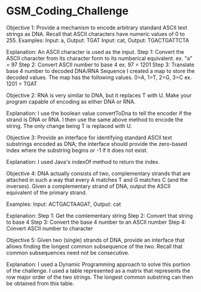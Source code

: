 # GSM_Coding_Challenge
 
Objective 1:
  Provide a mechanism to encode arbitrary standard ASCII text strings
  as DNA. Recall that ASCII characters have numeric values of 0 to 255.
  Examples:
    Input: a, Output: TGAT
    Input: cat, Output: TGACTGATTCTA
    
  Explanation:
    An ASCII character is used as the input. 
    Step 1: Convert the ASCII character from its character form to its numberical equivalent.
      ex. "a" = 97
    Step 2: Convert ASCII number to base 4
      ex. 97 = 1201 
    Step 3: Translate base 4 number to decoded DNA/RNA Sequence
      I created a map to store the decoded values. The map has the following values.
      0=A, 1=T, 2=G, 3=C
      ex. 1201 = TGAT
      
Objective 2: 
  RNA is very similar to DNA, but it replaces T with U. Make your
  program capable of encoding as either DNA or RNA.

  Explanation:
    I use the boolean value convertToDna to tell the encoder if the strand is DNA or RNA.
    I then use the same above method to encode the string. The only change being T is replaced with U.
  
Objective 3: 
  Provide an interface for identifying standard ASCII text substrings
  encoded as DNA; the interface should provide the zero-based index where the
  substring begins or -1 if it does not exist.
  
   Explanation:
    I used Java's indexOf method to return the index. 
  
Objective 4: 
  DNA actually consists of two, complementary strands that are
  attached in such a way that every A matches T and G matches C (and the
  inverses). Given a complementary strand of DNA, output the ASCII equivalent of
  the primary strand.

  Examples:
    Input: ACTGACTAAGAT, Output: cat

  Explanation:
    Step 1: Get the comlementary string
    Step 2: Convert that string to base 4
    Step 3: Convert the base 4 number to an ASCII number
    Step 4: Convert ASCII number to character
    
Objective 5:
  Given two (single) strands of DNA, provide an interface that allows
  finding the longest common subsequence of the two. Recall that common
  subsequences need not be consecutive.

  Explanation:
    I used a Dynamic Programming approach to solve this portion of the challenge.
    I used a table represented as a matrix that represents the row major order of the two strings.
    The longest common substring can then be obtained from this table. 
    
    
    
